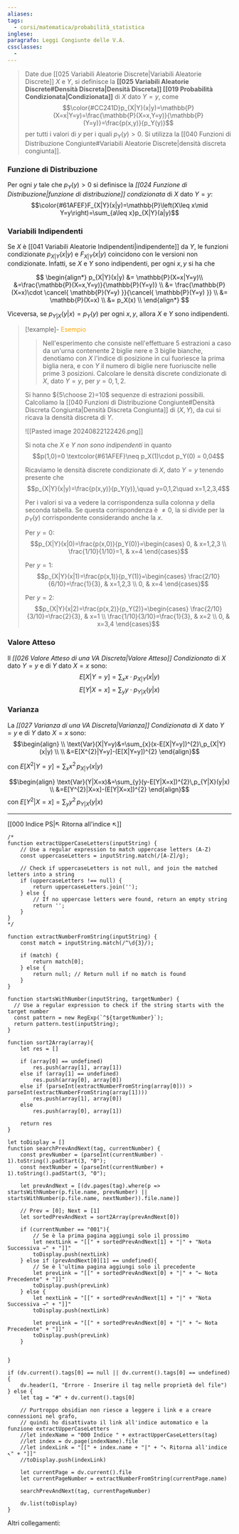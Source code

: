 ```yaml
---
aliases: 
tags:
  - corsi/matematica/probabilità_statistica
inglese: 
paragrafo: Leggi Congiunte delle V.A.
cssclasses:
  - 
---
```

>Date due [[025 Variabili Aleatorie Discrete|Variabili Aleatorie Discrete]] $X$ e $Y$, si definisce la **[[025 Variabili Aleatorie Discrete#Densità Discreta|Densità Discreta]] [[019 Probabilità Condizionata|Condizionata]]** di $X$ dato $Y=y$, come
>$$\color{#CC241D}p_{X|Y}(x|y)=\mathbb{P}(X=x|Y=y)=\frac{\mathbb{P}(X=x,Y=y)}{\mathbb{P}(Y=y)}=\frac{p(x,y)}{p_Y(y)}$$
>per tutti i valori di $y$ per i quali $p_Y(y)>0$. Si utilizza la [[040 Funzioni di Distribuzione Congiunte#Variabili Aleatorie Discrete|densità discreta congiunta]].

### Funzione di Distribuzione
Per ogni $y$ tale che $p_Y(y)>0$ si definisce la *[[024 Funzione di Distribuzione|funzione di distribuzione]] condizionata* di $X$ dato $Y=y$:
$$\color{#61AFEF}F_{X|Y}(x|y)=\mathbb{P}\left(X\leq x\mid Y=y\right)=\sum_{a\leq x}p_{X|Y}(a|y)$$

### Variabili Indipendenti
Se $X$ è [[041 Variabili Aleatorie Indipendenti|indipendente]] da $Y$, le funzioni condizionate $p_{X|Y}(x|y)$ e $F_{X|Y}(x|y)$ coincidono con le versioni non condizionate. Infatti, se $X$ e $Y$ sono indipendenti, per ogni $x,y$ si ha che

$$
\begin{align*}
p_{X|Y}(x|y) &= \mathbb{P}(X=x|Y=y)\\
&=\frac{\mathbb{P}(X=x,Y=y)}{\mathbb{P}(Y=y)} \\
&= \frac{\mathbb{P}(X=x)\cdot \cancel{ \mathbb{P}(Y=y) }}{\cancel{ \mathbb{P}(Y=y) }} \\
&= \mathbb{P}(X=x) \\
&= p_X(x) \\
\end{align*}
$$

Viceversa, se $p_{Y|X}(y|x)=p_Y(y)$ per ogni $x,y$, allora $X$ e $Y$ sono indipendenti.

> [!example]- <font color="orange">Esempio</font>
>>Nell'esperimento che consiste nell'effettuare 5 estrazioni a caso da un'urna contenente 2 biglie nere e 3 biglie bianche, denotiamo con $X$ l'indice di posizione in cui fuoriesce la prima biglia nera, e con $Y$ il numero di biglie nere fuoriuscite nelle prime 3 posizioni.
>>Calcolare le densità discrete condizionate di $X$, dato $Y = y$, per $y = 0, 1, 2$.
>
>Si hanno ${5\choose 2}=10$ sequenze di estrazioni possibili. Calcoliamo la [[040 Funzioni di Distribuzione Congiunte#Densità Discreta Congiunta|Densità Discreta Congiunta]] di $(X,Y)$, da cui si ricava la densità discreta di $Y$.
>
>![[Pasted image 20240822122426.png]]
>
>Si nota che $X$ e $Y$ *non sono indipendenti* in quanto $$p(1,0)=0 \textcolor{#61AFEF}\neq p_X(1)\cdot p_Y(0) = 0,04$$
>
>Ricaviamo le densità discrete condizionate di $X$, dato $Y=y$ tenendo presente che $$p_{X|Y}(x|y)=\frac{p(x,y)}{p_Y(y)},\quad y=0,1,2\quad x=1,2,3,4$$
>
>Per i valori si va a vedere la corrispondenza sulla colonna $y$ della seconda tabella. Se questa corrispondenza è $\neq 0$, la si divide per la $p_Y(y)$ corrispondente considerando anche la $x$.
>
>Per $y=0$:
>$$p_{X|Y}(x|0)=\frac{p(x,0)}{p_Y(0)}=\begin{cases} 0, & x=1,2,3 \\ \frac{1/10}{1/10}=1, & x=4 \end{cases}$$
>
>
>Per $y=1$:
>$$p_{X|Y}(x|1)=\frac{p(x,1)}{p_Y(1)}=\begin{cases} \frac{2/10}{6/10}=\frac{1}{3}, & x=1,2,3 \\ 0, & x=4 \end{cases}$$
>
>Per $y=2$:
>$$p_{X|Y}(x|2)=\frac{p(x,2)}{p_Y(2)}=\begin{cases} \frac{2/10}{3/10}=\frac{2}{3}, & x=1 \\ \frac{1/10}{3/10}=\frac{1}{3}, & x=2 \\ 0, & x=3,4 \end{cases}$$

### Valore Atteso
Il *[[026 Valore Atteso di una VA Discreta|Valore Atteso]] Condizionato* di $X$ dato $Y=y$ e di $Y$ dato $X=x$ sono:
$$E[X|Y=y]=\sum_{x}x\cdot p_{X|Y}(x|y)$$ $$E[Y|X=x]=\sum_{y}y\cdot p_{Y|X}(y|x)$$

### Varianza
La *[[027 Varianza di una VA Discreta|Varianza]] Condizionata* di $X$ dato $Y=y$ e di $Y$ dato $X=x$ sono:
$$\begin{align} \\
\text{Var}(X|Y=y)&=\sum_{x}(x-E[X|Y=y])^{2}\,p_{X|Y}(x|y) \\  \\
&=E[X^{2}|Y=y]-(E[X|Y=y])^{2}
\end{align}$$

con $E[X^{2}|Y=y]=\sum_{x}x^{2}\,p_{X|Y}(x|y)$

$$\begin{align}
\text{Var}(Y|X=x)&=\sum_{y}(y-E[Y|X=x])^{2}\,p_{Y|X}(y|x) \\
&=E[Y^{2}|X=x]-(E[Y|X=x])^{2}
\end{align}$$
con $E[Y^{2}|X=x]=\sum_{y}y^{2}\,p_{Y|X}(y|x)$

___
[[000 Indice PS|↖ Ritorna all'indice ↖]]

```dataviewjs
/*
function extractUpperCaseLetters(inputString) {
	// Use a regular expression to match uppercase letters (A-Z)
	const uppercaseLetters = inputString.match(/[A-Z]/g);
	
	// Check if uppercaseLetters is not null, and join the matched letters into a string
	if (uppercaseLetters !== null) {
		return uppercaseLetters.join('');
	} else {
	    // If no uppercase letters were found, return an empty string
	    return '';
	}
}
*/

function extractNumberFromString(inputString) {
	const match = inputString.match(/^\d{3}/);
	
	if (match) {
		return match[0];
	} else {
		return null; // Return null if no match is found
	}
}

function startsWithNumber(inputString, targetNumber) {
  // Use a regular expression to check if the string starts with the target number
  const pattern = new RegExp(`^${targetNumber}`);
  return pattern.test(inputString);
}

function sort2Array(array){
	let res = []
	
	if (array[0] == undefined)
		res.push(array[1], array[1])
	else if (array[1] == undefined)
		res.push(array[0], array[0])
	else if (parseInt(extractNumberFromString(array[0])) > parseInt(extractNumberFromString(array[1])))
		res.push(array[1], array[0])
	else
		res.push(array[0], array[1])
	
	return res
}

let toDisplay = []
function searchPrevAndNext(tag, currentNumber) {
	const prevNumber = (parseInt(currentNumber) - 1).toString().padStart(3, "0");
	const nextNumber = (parseInt(currentNumber) + 1).toString().padStart(3, "0");
	
	let prevAndNext = [(dv.pages(tag).where(p => startsWithNumber(p.file.name, prevNumber) || startsWithNumber(p.file.name, nextNumber)).file.name)]
	
	// Prev = [0]; Next = [1]
	let sortedPrevAndNext = sort2Array(prevAndNext[0])
	
	if (currentNumber == "001"){ 
		// Se è la prima pagina aggiungi solo il prossimo
		let nextLink = "[[" + sortedPrevAndNext[1] + "|" + "Nota Successiva →" + "]]"
		toDisplay.push(nextLink)
	} else if (prevAndNext[0][1] == undefined){
		// Se è l'ultima pagina aggiungi solo il precedente
		let prevLink = "[[" + sortedPrevAndNext[0] + "|" + "← Nota Precedente" + "]]"
		toDisplay.push(prevLink)
	} else {
		let nextLink = "[[" + sortedPrevAndNext[1] + "|" + "Nota Successiva →" + "]]"
		toDisplay.push(nextLink)
		
		let prevLink = "[[" + sortedPrevAndNext[0] + "|" + "← Nota Precedente" + "]]"
		toDisplay.push(prevLink)
	}
	
	
}

if (dv.current().tags[0] == null || dv.current().tags[0] == undefined){
	dv.header(1, "Errore - Inserire il tag nelle proprietà del file")
} else {
	let tag = "#" + dv.current().tags[0]

	// Purtroppo obsidian non riesce a leggere i link e a creare connessioni nel grafo,
	// quindi ho disattivato il link all'indice automatico e la funzione extractUpperCaseLetters
	//let indexName = "000 Indice " + extractUpperCaseLetters(tag)
	//let index = dv.page(indexName).file
	//let indexLink = "[[" + index.name + "|" + "↖ Ritorna all'indice ↖" + "]]"
	//toDisplay.push(indexLink)
	
	let currentPage = dv.current().file
	let currentPageNumber = extractNumberFromString(currentPage.name)
	
	searchPrevAndNext(tag, currentPageNumber)
	
	dv.list(toDisplay)
}
```

Altri collegamenti: 
